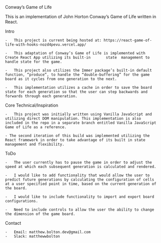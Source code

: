 Conway’s Game of Life

This is an implementation of John Horton Conway’s Game of Life written in React.

Intro

    -   This project is current being hosted at: https://react-game-of-life-with-hooks-nozd4pevu.vercel.app/

    -   This adaptation of Conway’s Game of Life is implemented with Create React App utilizing its built-in       state  management to handle state for the game.

    -   This project also utilizes the Immer package’s built-in default function, “produce”, to handle the “double-buffering” for the game board as it cycles from one generation to the next.

    -   This implementation utilizes a cache in order to save the board state for each generation so that the user can step backwards and forwards through each generation.

Core Technical/Inspiration

    -   This project was initially written using Vanilla JavaScript and utilizing direct DOM manipulation. This implementation is also included in the repo in a separate branch entitled Vanilla JavaScript Game of Life as a reference.

    - The second iteration of this build was implemented utilizing the React framework in order to take advantage of its built in state management and flexibility.

ToDo

    -   The user currently has to pause the game in order to adjust the speed at which each subsequent generation is calculated and rendered.

    -   I would like to add functionality that would allow the user to predict future generations by calculating the configuration of cells at a user specified point in time, based on the current generation of the board.

    -   I would like to include functionality to import and export board configurations.

    -   Need to include controls to allow the user the ability to change the dimension of the game board.

Contact

    -   Email: matthew.bolton.dev@gmail.com
    -   Slack: matthewwbolton
